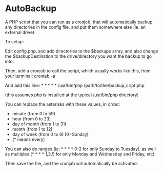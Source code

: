 # AutoBackup
A PHP script that you can run as a cronjob, that will automatically backup any directories in the config file, and put them somewhere else (ie. an external drive).

To setup:

Edit config.php, and add directories to the $backups array, and also change the $backupDestination to the drive/directory you want the backup to go into.

Then, add a cronjob to call the script, which usually works like this, from your terminal:
crontab -a

And add this line: * * * * * /usr/bin/php /path/to/the/backup_cript.php
 
 (this assumes php is installed at the typical /usr/bin/php directory)

You can replace the asterisks with these values, in order:
* minute (from 0 to 59)
* hour (from 0 to 23)
* day of month (from 1 to 31)
* month (from 1 to 12)
* day of week (from 0 to 6) (0=Sunday)
* (* means every)

You can also do ranges (ie: * * * * 0-2 for only Sunday to Tuesday), as well as multiples (* * * * 1,3,5 for only Monday and Wednesday and Friday, etc)

Then save the file, and the cronjab will automatically be activated.

